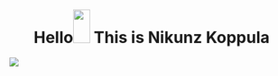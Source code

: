 <h1 align="center">Hello<img
src="https//raw.githubusercontent.com/Nikunz/Nikunz/blob/main/hello-wave.gif" width="30px"
height="60px"> This is Nikunz Koppula</h1>

![](https://github.com/Your_Repository_Name/Your_GIF_Name.gif)

